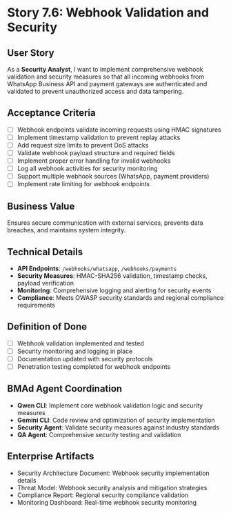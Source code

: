 # Story 7.6: Webhook Validation and Security

## User Story

As a **Security Analyst**, I want to implement comprehensive webhook validation and security measures so that all incoming webhooks from WhatsApp Business API and payment gateways are authenticated and validated to prevent unauthorized access and data tampering.

## Acceptance Criteria

- [ ] Webhook endpoints validate incoming requests using HMAC signatures
- [ ] Implement timestamp validation to prevent replay attacks
- [ ] Add request size limits to prevent DoS attacks
- [ ] Validate webhook payload structure and required fields
- [ ] Implement proper error handling for invalid webhooks
- [ ] Log all webhook activities for security monitoring
- [ ] Support multiple webhook sources (WhatsApp, payment providers)
- [ ] Implement rate limiting for webhook endpoints

## Business Value

Ensures secure communication with external services, prevents data breaches, and maintains system integrity.

## Technical Details

- **API Endpoints**: `/webhooks/whatsapp`, `/webhooks/payments`
- **Security Measures**: HMAC-SHA256 validation, timestamp checks, payload verification
- **Monitoring**: Comprehensive logging and alerting for security events
- **Compliance**: Meets OWASP security standards and regional compliance requirements

## Definition of Done

- [ ] Webhook validation implemented and tested
- [ ] Security monitoring and logging in place
- [ ] Documentation updated with security protocols
- [ ] Penetration testing completed for webhook endpoints

## BMAd Agent Coordination

- **Qwen CLI**: Implement core webhook validation logic and security measures
- **Gemini CLI**: Code review and optimization of security implementation
- **Security Agent**: Validate security measures against industry standards
- **QA Agent**: Comprehensive security testing and validation

## Enterprise Artifacts

- Security Architecture Document: Webhook security implementation details
- Threat Model: Webhook security analysis and mitigation strategies
- Compliance Report: Regional security compliance validation
- Monitoring Dashboard: Real-time webhook security monitoring

